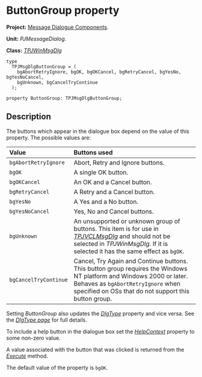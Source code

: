 <a href='Hidden comment: 
$Rev$
$Date$
'></a>

# ButtonGroup property #

**Project:** [Message Dialogue Components](MessageDialogComponents.md).

**Unit:** _PJMessageDialog_.

**Class:** _[TPJWinMsgDlg](TPJWinMsgDlg.md)_

```
type
  TPJMsgDlgButtonGroup = (
    bgAbortRetryIgnore, bgOK, bgOKCancel, bgRetryCancel, bgYesNo, bgYesNoCancel,
    bgUnknown, bgCancelTryContinue
  );

property ButtonGroup: TPJMsgDlgButtonGroup;
```

## Description ##

The buttons which appear in the dialogue box depend on the value of this property. The possible values are:

| **Value** | **Buttons used** |
|:----------|:-----------------|
| `bgAbortRetryIgnore` | Abort, Retry and Ignore buttons. |
| `bgOK` | A single OK button. |
| `bgOKCancel` | An OK and a Cancel button. |
| `bgRetryCancel` | A Retry and a Cancel button. |
| `bgYesNo` | A Yes and a No button. |
| `bgYesNoCancel` | Yes, No and Cancel buttons. |
| `bgUnknown` | An unsupported or unknown group of buttons. This item is for use in _[TPJVCLMsgDlg](TPJVCLMsgDlg.md)_ and should not be selected in _TPJWinMsgDlg_. If it is selected it has the same effect as `bgOK`. |
| `bgCancelTryContinue` | Cancel, Try Again and Continue buttons. This button group requires the Windows NT platform and Windows 2000 or later. Behaves as `bgAbortRetryIgnore` when specified on OSs that do not support this button group. |

Setting _ButtonGroup_ also updates the _[DlgType](TPJWinMsgDlgDlgType.md)_ property and vice versa. See the _[DlgType page](TPJWinMsgDlgDlgType.md)_ for full details.

To include a help button in the dialogue box set the _[HelpContext](TPJWinMsgDlgHelpContext.md)_ property to some non-zero value.

A value associated with the button that was clicked is returned from the _[Execute](TPJWinMsgDlgExecute.md)_ method.

The default value of the property is `bgOK`.